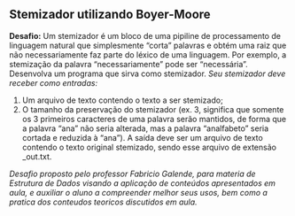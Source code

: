  ## Stemizador utilizando Boyer-Moore
 
 **Desafio:**  Um stemizador é um bloco de uma pipiline de processamento de linguagem natural que 
simplesmente “corta” palavras e obtém uma raiz que não necessariamente faz parte do léxico 
de uma linguagem. Por exemplo, a stemização da palavra “necessariamente” pode ser 
“necessária”. Desenvolva um programa que sirva como stemizador. 
 *Seu stemizador deve receber como entradas:*
  1. Um arquivo de texto contendo o 
texto a ser stemizado;
  2. O tamanho da preservação do stemizador (ex. 3, significa que 
somente os 3 primeiros caracteres de uma palavra serão mantidos, de forma que a palavra 
“ana” não seria alterada, mas a palavra “analfabeto” seria cortada e reduzida à “ana”). A saída 
deve ser um arquivo de texto contendo o texto original stemizado, sendo esse arquivo de 
extensão _out.txt.

 _Desafio proposto pelo professor Fabricio Galende, para materia de Estrutura de Dados_
_visando a aplicação de conteúdos apresentados em aula, e auxiliar o aluno a compreender melhor seus usos, bem como a pratica dos conteudos teoricos discutidos em aula._

